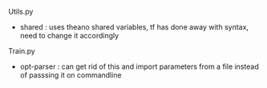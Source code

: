 Utils.py
* shared : uses theano shared variables, tf has done away with syntax, need to change it accordingly

Train.py

* opt-parser : can get rid of this and import parameters from a file instead of passsing it on 
commandline


